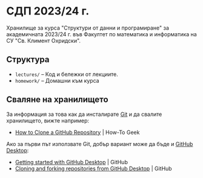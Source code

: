 # СДП 2023/24 г.

Хранилище за курса "Структури от данни и програмиране" за академичната 2023/24 г. във Факултет по математика и информатика на СУ "Св. Климент Охридски".

## Структура

* `lectures/` – Код и бележки от лекциите.
* `homework/` – Домашни към курса

## Сваляне на хранилището

За информация за това как да инсталирате [Git](https://git-scm.com/) и да свалите хранилището, вижте например:

* [How to Clone a GitHub Repository](https://www.howtogeek.com/451360/how-to-clone-a-github-repository/) | How-To Geek

Ако за първи път използвате Git, добър вариант може да бъде и [GitHub Desktop](https://desktop.github.com/):

* [Getting started with GitHub Desktop](https://docs.github.com/en/desktop/overview/getting-started-with-github-desktop) | GitHub
* [Cloning and forking repositories from GitHub Desktop](https://docs.github.com/en/desktop/adding-and-cloning-repositories/cloning-and-forking-repositories-from-github-desktop) | GitHub